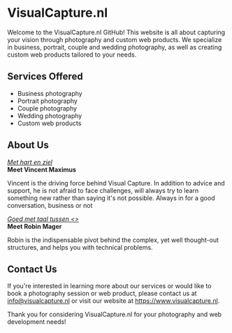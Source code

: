 # VisualCapture.nl

Welcome to the VisualCapture.nl GitHub! This website is all about capturing your vision through photography and custom web products. We specialize in business, portrait, couple and wedding photography, as well as creating custom web products tailored to your needs.

## Services Offered

- Business photography
- Portrait photography
- Couple photography
- Wedding photography
- Custom web products

## About Us


*[Met hart en ziel](https://visualcapture.nl)*
<br>**Meet Vincent Maximus**
<p>
Vincent is the driving force behind Visual Capture. In addition to advice and support, he is not afraid to face challenges, will always try to learn something new rather than saying it's not possible. Always in for a good conversation, business or not
</p>

*[Goed met taal tussen <>](https://visualcapture.nl)*
<br>**Meet Robin Mager**
<p>
  Robin is the indispensable pivot behind the complex, yet well thought-out structures, and helps you with technical problems.
</p>


## Contact Us

If you're interested in learning more about our services or would like to book a photography session or web product, please contact us at info@visualcapture.nl or visit our website at https://www.visualcapture.nl.

Thank you for considering VisualCapture.nl for your photography and web development needs!

